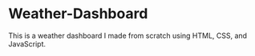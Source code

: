 # Weather-Dashboard
This is a weather dashboard I made from scratch using HTML, CSS, and JavaScript.
